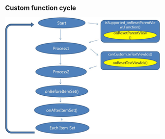 ## Custom function cycle
![Cycle](https://raw.githubusercontent.com/imscs21/android-TwoStateAdapter/master/library/cycle.jpg)
